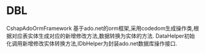 DBL
===

CshapAdoOrmFramework
基于ado.net的orm框架,采用codedom生成操作类,根据对应表实体生成对应的新增修改方法,数据转换为实体的方法.
DataHelper初始化调用新增修改实体转换方法,IDbHelper为封装ado.net数据库操作接口.
